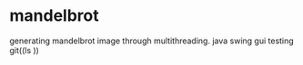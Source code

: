 # mandelbrot
generating mandelbrot image through multithreading.  java swing gui
testing git((ls
))
